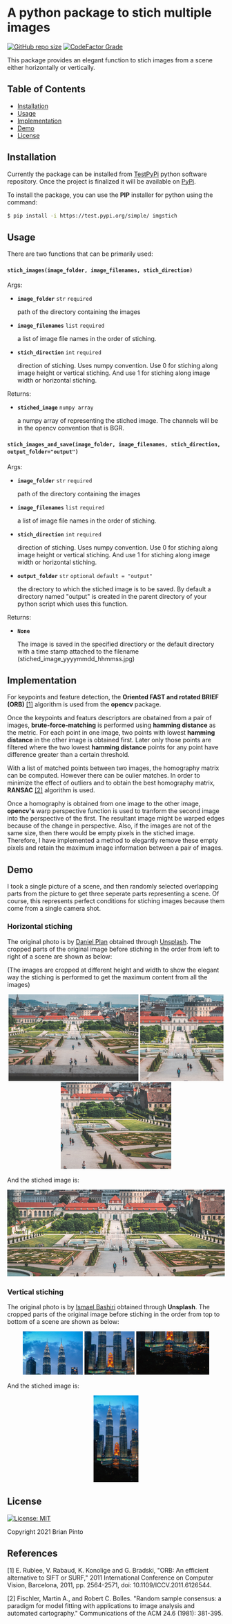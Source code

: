 # A python package to stich multiple images

[![GitHub repo size](https://img.shields.io/github/repo-size/brianpinto91/image-stiching?logo=GitHub)]()
[![CodeFactor Grade](https://img.shields.io/codefactor/grade/github/brianpinto91/image-stiching/main)](https://www.codefactor.io/repository/github/brianpinto91/image-stiching)

This package provides an elegant function to stich images from a scene either horizontally or vertically.

## Table of Contents
* [Installation](#installation)
* [Usage](#usage)
* [Implementation](#implementation)
* [Demo](#demo)
* [License](#license)

## Installation

Currently the package can be installed from [TestPyPi][testpypi_link] python software repository. Once the project is finalized it will be available on [PyPi][pypi_link].

To install the package, you can use the **PIP** installer for python using the command:

```sh
$ pip install -i https://test.pypi.org/simple/ imgstich
```

## Usage

There are two functions that can be primarily used:
 
#### `stich_images(image_folder, image_filenames, stich_direction)`

 Args:

 - **`image_folder`**  `str` `required`
    
    path of the directory containing the images
 - **`image_filenames`**  `list` `required`
    
    a list of image file names in the order of stiching.
 - **`stich_direction`**  `int` `required`
    
    direction of stiching. Uses numpy convention. Use 0 for stiching along image height or vertical stiching. And use 1 for stiching along image width or horizontal stiching.

Returns:
 - **`stiched_image`**  `numpy array`

    a numpy array of representing the stiched image. The channels will be in the opencv convention that is BGR.

#### `stich_images_and_save(image_folder, image_filenames, stich_direction, output_folder="output")`

 Args:

 - **`image_folder`**  `str` `required`
    
    path of the directory containing the images
 - **`image_filenames`**  `list` `required`
    
    a list of image file names in the order of stiching.
 - **`stich_direction`**  `int` `required`
    
    direction of stiching. Uses numpy convention. Use 0 for stiching along image height or vertical stiching. And use 1 for stiching along image width or horizontal stiching.
 - **`output_folder`**  `str`  `optional` `default = "output"`

    the directory to which the stiched image is to be saved. By default a directory named "output" is created in the parent directory of your python script which uses this function. 

Returns:
 - **`None`**

    The image is saved in the specified directiory or the default directory with a time stamp attached to the filename (stiched_image_yyyymmdd_hhmmss.jpg)

## Implementation

For keypoints and feature detection, the **Oriented FAST and rotated BRIEF (ORB)** [[1]](#1) algorithm is used from the **opencv** package.

Once the keypoints and featurs descriptors are obatained from a pair of images, **brute-force-matching** is performed using **hamming distance** as the metric. For each point in one image, two points with lowest **hamming distance** in the other image is obtained first. Later only those points are filtered where the two lowest **hamming distance** points for any point have difference greater than a certain threshold.

With a list of matched points between two images, the homography matrix can be computed. However there can be oulier matches. In order to minimize the effect of outliers and to obtain the best homography matrix, **RANSAC** [[2]](#2) algorithm is used.

Once a homography is obtained from one image to the other image, **opencv's** warp perspective function is used to tranform the second image into the perspective of the first. The resultant image might be warped edges because of the change in perspective. Also, if the images are not of the same size, then there would be empty pixels in the stiched image. Therefore, I have implemented a method to elegantly remove these empty pixels and retain the maximum image information between a pair of images.

## Demo

I took a single picture of a scene, and then randomly selected overlapping parts from the picture to get three seperate parts representing a scene. Of course, this represents perfect conditions for stiching images because them come from a single camera shot. 

### **Horizontal stiching**

The original photo is by [Daniel Plan][scene_a_img_src] obtained through [Unsplash][unsplash_link]. The cropped parts of the original image before stiching in the order from left to right of a scene are shown as below:

(The images are cropped at different height and width to show the elegant way the stiching is performed to get the maximum content from all the images)

<div style="text-align: center">
    <img src="github-page/static/img-samples/scene1_a.jpg" alt="demo_scene1_a" height="200">
    <img src="github-page/static/img-samples/scene1_b.jpg" alt="demo_scene1_b" height="200"> 
    <img src="github-page/static/img-samples/scene1_c.jpg" alt="demo_scene1_c" height="200">
</div>

And the stiched image is:

<div style="text-align: center">
    <img src="github-page/static/img-samples/horizontal_stiched_img.jpg" alt="demo_scene1_a" height="200">
</div>


### **Vertical stiching**

The original photo is by [Ismael Bashiri][scene_b_img_src] obtained through **Unsplash**. The cropped parts of the original image before stiching in the order from top to bottom of a scene are shown as below:

<div style="text-align: center">
    <img src="github-page/static/img-samples/scene2_a.jpg" alt="demo_scene2_a" height="100">
    <img src="github-page/static/img-samples/scene2_b.jpg" alt="demo_scene2_b" height="100"> 
    <img src="github-page/static/img-samples/scene2_c.jpg" alt="demo_scene2_c" height="100">
</div>

And the stiched image is:

<div style="text-align: center">
    <img src="github-page/static/img-samples/vertical_stiched_img.jpg" alt="demo_scene1_a" height="200">
</div>

## License
[![License: MIT](https://img.shields.io/badge/License-BSD%203--Clause-blue.svg)](LICENSE.md)

Copyright 2021 Brian Pinto

## References
<a id="1">[1]</a>
E. Rublee, V. Rabaud, K. Konolige and G. Bradski, "ORB: An efficient alternative to SIFT or SURF," 2011 International Conference on Computer Vision, Barcelona, 2011, pp. 2564-2571, doi: 10.1109/ICCV.2011.6126544.

<a id="2">[2]</a>
Fischler, Martin A., and Robert C. Bolles. "Random sample consensus: a paradigm for model fitting with applications to image analysis and automated cartography." Communications of the ACM 24.6 (1981): 381-395. 

[testpypi_link]: https://test.pypi.org/
[pypi_link]: https://pypi.org/
[scene_a_img_src]: https://unsplash.com/photos/OE7jKpsk7uU
[scene_b_img_src]: https://unsplash.com/photos/GdjZs5JZwZA
[unsplash_link]: https://unsplash.com/